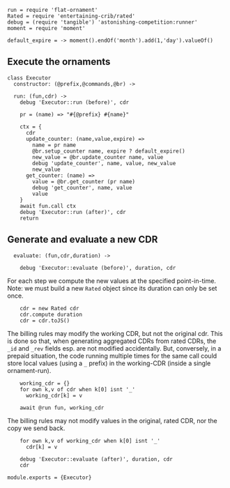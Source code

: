     run = require 'flat-ornament'
    Rated = require 'entertaining-crib/rated'
    debug = (require 'tangible') 'astonishing-competition:runner'
    moment = require 'moment'

    default_expire = -> moment().endOf('month').add(1,'day').valueOf()

Execute the ornaments
---------------------

    class Executor
      constructor: (@prefix,@commands,@br) ->

      run: (fun,cdr) ->
        debug 'Executor::run (before)', cdr

        pr = (name) => "#{@prefix} #{name}"

        ctx = {
          cdr
          update_counter: (name,value,expire) =>
            name = pr name
            @br.setup_counter name, expire ? default_expire()
            new_value = @br.update_counter name, value
            debug 'update_counter', name, value, new_value
            new_value
          get_counter: (name) =>
            value = @br.get_counter (pr name)
            debug 'get_counter', name, value
            value
        }
        await fun.call ctx
        debug 'Executor::run (after)', cdr
        return

Generate and evaluate a new CDR
-------------------------------

      evaluate: (fun,cdr,duration) ->

        debug 'Executor::evaluate (before)', duration, cdr

For each step we compute the new values at the specified point-in-time.
Note: we must build a new `Rated` object since its duration can only be set once.

        cdr = new Rated cdr
        cdr.compute duration
        cdr = cdr.toJS()

The billing rules may modify the working CDR, but not the original cdr.
This is done so that, when generating aggregated CDRs from rated CDRs, the `_id` and `_rev` fields esp. are not modified accidentally.
But, conversely, in a prepaid situation, the code running multiple times for the same call could store local values (using a `_` prefix) in the working-CDR (inside a single ornament-run).

        working_cdr = {}
        for own k,v of cdr when k[0] isnt '_'
          working_cdr[k] = v

        await @run fun, working_cdr

The billing rules may not modify values in the original, rated CDR,
nor the copy we send back.

        for own k,v of working_cdr when k[0] isnt '_'
          cdr[k] = v

        debug 'Executor::evaluate (after)', duration, cdr
        cdr

    module.exports = {Executor}
